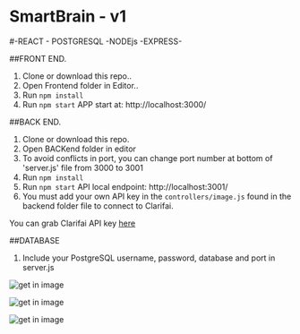 # SmartBrain - v1
#-REACT - POSTGRESQL -NODEjs -EXPRESS-

##FRONT END.
1. Clone or download this repo..
2. Open Frontend folder in Editor..
3. Run `npm install`
4. Run `npm start` APP start at: http://localhost:3000/

##BACK END.
1. Clone or download this repo.
2. Open BACKend folder in editor
3. To avoid conflicts in port, you can change port number at bottom of 'server.js' file from 3000 to 3001
3. Run `npm install`
4. Run `npm start` API local endpoint: http://localhost:3001/
5. You must add your own API key in the `controllers/image.js` found in the backend folder file to connect to Clarifai.

You can grab Clarifai API key [here](https://www.clarifai.com/)

##DATABASE
1. Include your PostgreSQL username, password, database and port in server.js

![get in image](../master/img1.JPG)

![get in image](../master/img2.JPG)

![get in image](../master/img3.JPG)



